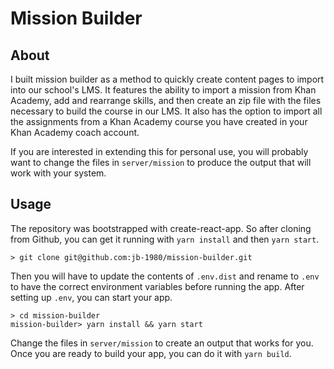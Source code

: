 Mission Builder
===================

## About
I built mission builder as a method to quickly create content 
pages to import into our school's LMS. It features the ability
to import a mission from Khan Academy, add and rearrange
skills, and then create an zip file with the files necessary
to build the course in our LMS. It also has the option to
import all the assignments from a Khan Academy course you have
created in your Khan Academy coach account.

If you are interested in extending this for personal use, you will probably want to change the files in `server/mission` to produce the output that will work with your system.

## Usage
The repository was bootstrapped with create-react-app. So after cloning from Github, you can get it running with `yarn install` and then `yarn start`.

```
> git clone git@github.com:jb-1980/mission-builder.git
```

Then you will have to update the contents of `.env.dist` and rename to `.env` to have the correct environment variables
before running the app. After setting up `.env`, you can start your app.
```
> cd mission-builder
mission-builder> yarn install && yarn start
```

Change the files in `server/mission` to create an output that works for you. Once you are ready to build your app, you can do it with `yarn build`.

